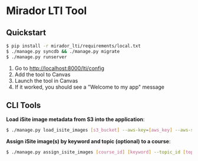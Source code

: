 # Mirador LTI Tool

## Quickstart

```sh
$ pip install -r mirador_lti/requirements/local.txt
$ ./manage.py syncdb && ./manage.py migrate
$ ./manage.py runserver
```

1. Go to [http://localhost:8000/lti/config](http://localhost:8000/lti/config) 
2. Add the tool to Canvas 
3. Launch the tool in Canvas
4. If it worked, you should see a "Welcome to my app" message

## CLI Tools

**Load iSite image metadata from S3 into the application**:

```sh
$ ./manage.py load_isite_images [s3_bucket] --aws-key=[aws_key] --aws-secret=[aws_secret]
```

**Assign iSite image(s) by keyword and topic (optional) to a course**:

```sh
$ ./manage.py assign_isite_images [course_id] [keyword] --topic_id [topic_id]
```
